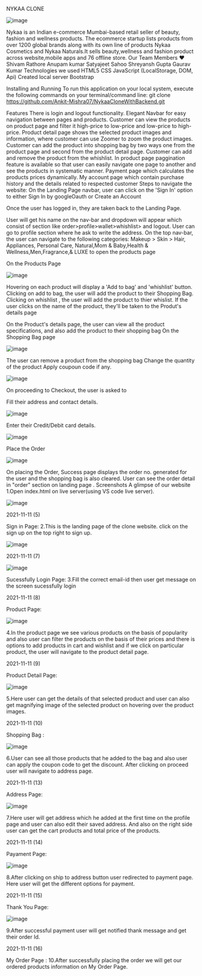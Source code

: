 NYKAA CLONE 


![image](https://github.com/sachin2398/Nykaa-Project/assets/89378450/a82a3c68-fffa-49b4-a189-632299cb2464)


Nykaa is an Indian e-commerce Mumbai-based retail seller of beauty, fashion and wellness products. The ecommerce startup lists products from over 1200 global brands along with its own line of products Nykaa Cosmetics and Nykaa Naturals.It sells beauty,wellness and fashion product across website,mobile apps and 76 offline store.
Our Team Members ❤️
Shivam Rathore
Anupam kumar
Satyajeet Sahoo
Shreyansh Gupta
Gaurav Kumar
Technologies we used
HTML5
CSS
JavaScript (LocalStorage, DOM, Api)
Created local server
Bootstrap

Installing and Running
To run this application on your local system, execute the following commands on your terminal/command line:
git clone https://github.com/Ankit-Mishra07/NykaaCloneWithBackend.git

Features
There is login and logout functionality.
Elegant Navbar for easy navigation between pages and products.
Customer can view the products on product page and filter it high-price to low-price and low-price to high-price.
Product detail page shows the selected product images and information, where customer can use Zoomer to zoom the product images.
Customer can add the product into shopping bag by two ways one from the product page and second from the product detail page.
Customer can add and remove the product from the whishlist.
In product page paggination feature is available so that user can easily navigate one page to another and see the products in systematic manner.
Payment page which calculates the products prices dynamically.
My account page which contain purchase history and the details related to respected customer
Steps to navigate the website:
On the Landing Page navbar, user can click on the 'Sign In' option to either Sign In by googleOauth or Create an Account

Once the user has logged in, they are taken back to the Landing Page.

User will get his name on the nav-bar and dropdown will appear which consist of section like order>profile>wallet>whishlist> and logout.
User can go to profile section where he ask to write the address.
On the top nav-bar, the user can navigate to the following categories: Makeup > Skin > Hair, Appliances, Personal Care, Natural,Mom & Baby,Health & Wellness,Men,Fragrance,& LUXE to open the products page

On the Products Page

![image](https://github.com/sachin2398/Nykaa-Project/assets/89378450/66105aa2-ebc4-4535-904a-6336d7e9fd27)


Hovering on each product will display a 'Add to bag' and 'whishlist' button.
Clicking on add to bag, the user will add the product to their Shopping Bag.
Clicking on whishlist , the user will add the product to thier whislist.
If the user clicks on the name of the product, they'll be taken to the Produt's details page

On the Product's details page, the user can view all the product specifications, and also add the product to their shopping bag
On the Shopping Bag page

![image](https://github.com/sachin2398/Nykaa-Project/assets/89378450/a7c4a746-67e3-47aa-b0be-21fd51014f05)


The user can remove a product from the shopping bag
Change the quantity of the product
Apply coupoun code if any.

![image](https://github.com/sachin2398/Nykaa-Project/assets/89378450/76bae35e-5f4e-4e7c-8b4d-5d0edd1959f4)

On proceeding to Checkout, the user is asked to

Fill their address and contact details.


![image](https://github.com/sachin2398/Nykaa-Project/assets/89378450/b8c3d85c-4722-44bd-8cb9-c1cbec03fa3a)


Enter their Credit/Debit card details.


![image](https://github.com/sachin2398/Nykaa-Project/assets/89378450/3d94e300-fc7b-4a42-8538-5aa63a300981)


Place the Order


![image](https://github.com/sachin2398/Nykaa-Project/assets/89378450/d75896dc-c1ab-416d-873e-f4e009919acd)


On placing the Order, Success page displays the order no. generated for the user and the shopping bag is also cleared.
User can see the order detail in "order" section on landing page .
Screenshots
A glimpse of our website
1.Open index.html on live server(using VS code live server).


![image](https://github.com/sachin2398/Nykaa-Project/assets/89378450/179d2732-eb39-47eb-b6f4-8b464898cc44)


2021-11-11 (5)

Sign in Page:
2.This is the landing page of the clone website. click on the sign up on the top right to sign up.


![image](https://github.com/sachin2398/Nykaa-Project/assets/89378450/b1608793-ebce-4256-86fb-13e99b97ef14)



2021-11-11 (7)


![image](https://github.com/sachin2398/Nykaa-Project/assets/89378450/e1810db0-1a1a-4c64-8f64-e2a94a5cfaa1)


Sucessfully Login Page:
3.Fill the correct email-id then user get message on the screen sucessfully login


2021-11-11 (8)

Product Page:


![image](https://github.com/sachin2398/Nykaa-Project/assets/89378450/436a9c17-ab6e-4a8e-b463-3bec7483f5a2)


4.In the product page we see various products on the basis of popularity and also user can filter the products on the basis of their prices and there is options to add products in cart and wishlist and if we click on particular product, the user will navigate to the product detail page.

2021-11-11 (9)

Product Detail Page:


![image](https://github.com/sachin2398/Nykaa-Project/assets/89378450/e974a4e1-ad94-49ed-aaf5-11c0b6951f0f)


5.Here user can get the details of that selected product and user can also get magnifying image of the selected product on hovering over the product images.

2021-11-11 (10) 

Shopping Bag :


![image](https://github.com/sachin2398/Nykaa-Project/assets/89378450/2e76cba3-a9b4-4f79-ab15-16ef41610226)


6.User can see all those products that he added to the bag and also user can apply the coupon code to get the discount. After clicking on proceed user will navigate to address page.

2021-11-11 (13)

Address Page:


![image](https://github.com/sachin2398/Nykaa-Project/assets/89378450/af98d980-094f-4cc3-af1f-92d04cd279e2)


7.Here user will get address which he added at the first time on the profile page and user can also edit their saved address. And also on the right side user can get the cart products and total price of the products.

2021-11-11 (14)

Payament Page:


![image](https://github.com/sachin2398/Nykaa-Project/assets/89378450/c1164ae1-32f2-49c3-8a7c-696e4fea6cf8)


8.After clicking on ship to address button user redirected to payment page. Here user will get the different options for payment.

2021-11-11 (15)

Thank You Page:


![image](https://github.com/sachin2398/Nykaa-Project/assets/89378450/27b294df-c559-4987-96da-d173f994e21d)


9.After successful payment user will get notified thank message and get their order Id.

2021-11-11 (16)

My Order Page :
10.After successfully placing the order we will get our ordered products information on My Order Page.

